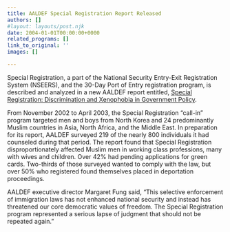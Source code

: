 ```yaml
---
title: AALDEF Special Registration Report Released
authors: []
#layout: layouts/post.njk
date: 2004-01-01T00:00:00+0000
related_programs: []
link_to_original: ''
images: []

---
```

Special Registration, a part of the National Security Entry-Exit Registration
System (NSEERS), and the 30-Day Port of Entry registration program, is described
and analyzed in a new AALDEF report entitled, [Special Registration:
Discrimination and Xenophobia in Government Policy](https://aaldef.netlify.com/uploads/pdf/AALDEF-Special-Registration-2004.pdf).

From November 2002 to April 2003, the Special Registration “call-in” program
targeted men and boys from North Korea and 24 predominantly Muslim countries in
Asia, North Africa, and the Middle East. In preparation for its report, AALDEF
surveyed 219 of the nearly 800 individuals it had counseled during that period.
The report found that Special Registration disproportionately affected Muslim
men in working class professions, many with wives and children. Over 42% had
pending applications for green cards. Two-thirds of those surveyed wanted to
comply with the law, but over 50% who registered found themselves placed in
deportation proceedings.

AALDEF executive director Margaret Fung said, “This selective enforcement of
immigration laws has not enhanced national security and instead has threatened
our core democratic values of freedom. The Special Registration program
represented a serious lapse of judgment that should not be repeated again.”